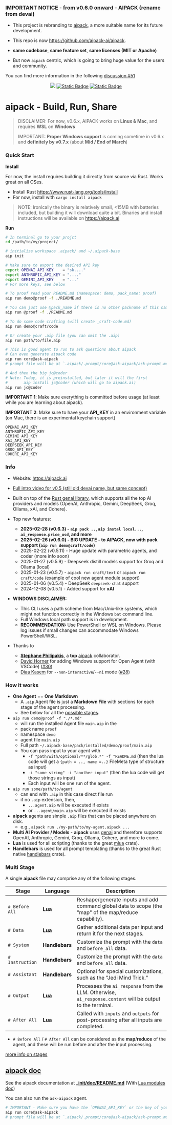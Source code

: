 ### IMPORTANT NOTICE - from v0.6.0 onward - AIPACK (rename from devai) 

- This project is rebranding to [aipack](https://aipack.ai), a more suitable name for its future development.

- This repo is now https://github.com/aipack-ai/aipack.

- **same codebase**, **same feature set**, **same licenses (MIT or Apache)**

- But now `aipack` centric, which is going to bring huge value for the users and community.

You can find more information in the following [discussion #51](https://github.com/aipack-ai/aipack/discussions/51)

<div align="center">

<a href="https://crates.io/crates/aipack"><img src="https://img.shields.io/crates/v/aipack.svg" /></a>
<a href="https://github.com/jeremychone/rust-aipack"><img alt="Static Badge" src="https://img.shields.io/badge/GitHub-Repo?color=%23336699"></a>
<a href="https://www.youtube.com/watch?v=b3LJcNkhkH4&list=PL7r-PXl6ZPcBcLsBdBABOFUuLziNyigqj"><img alt="Static Badge" src="https://img.shields.io/badge/YouTube_aipack_(devai)_Intro-Video?style=flat&logo=youtube&color=%23ff0000"></a>

</div>

# aipack - Build, Run, Share

> DISCLAIMER: For now, v0.6.x, AIPACK works on **Linux & Mac**, and requires **WSL** on **Windows** 
>
> IMPORTANT: **Proper Windows support** is coming sometime in v0.6.x and **definitely by v0.7.x** (about **Mid / End of March**)

### Quick Start

**Install**

For now, the install requires building it directly from source via Rust. Works great on all OSes.

- Install Rust https://www.rust-lang.org/tools/install
- For now, install with `cargo install aipack`

> NOTE: Ironically the binary is relatively small, <15MB with batteries included, but building it will download quite a bit. 
> Binaries and install instructions will be available on https://aipack.ai

**Run**

```sh
# In terminal go to your projct
cd /path/to/my/project/

# initialize workspace .aipack/ and ~/.aipack-base
aip init

# Make sure to export the desired API key
export OPENAI_API_KEY    = "sk...."
export ANTHROPIC_API_KEY = "...."
export GEMINI_API_KEY    = "..."
# For more keys, see below

# To proof read your README.md (namespace: demo, pack_name: proof)
aip run demo@proof -f ./README.md

# You can just use @pack_name if there is no other packname of this name
aip run @proof -f ./README.md

# To do some code crafting (will create _craft-code.md)
aip run demo@craft/code

# Or create your .aip file (you can omit the .aip)
aip run path/to/file.aip

# This is good agent to run to ask questions about aipack
# Can even generate aipack code
aip run core@ask-aipack
# prompt file will be at `.aipack/.prompt/core@ask-aipack/ask-prompt.md`

# And then the big jc@coder 
# Note: Today, it is preinstalled, but later it will the first 
#       aip install jc@coder (which will go to aipack.ai)
aip run jc@coder
```

**IMPORTANT 1**: Make sure everything is committed before usage (at least while you are learning about aipack).

**IMPORTANT 2**: Make sure to have your **API_KEY** in an environment variable (on Mac, there is an experimental keychain support)

```
OPENAI_API_KEY
ANTHROPIC_API_KEY
GEMINI_API_KEY
XAI_API_KEY
DEEPSEEK_API_KEY
GROQ_API_KEY
COHERE_API_KEY
```

### Info

- Website: https://aipack.ai

- [Full intro video for v0.5 (still old devai name, but same concept)](https://www.youtube.com/watch?v=b3LJcNkhkH4&list=PL7r-PXl6ZPcBcLsBdBABOFUuLziNyigqj)

- Built on top of the [Rust genai library](https://crates.io/crates/genai), which supports all the top AI providers and models (OpenAI, Anthropic, Gemini, DeepSeek, Groq, Ollama, xAI, and Cohere).

- Top new features:
  - **2025-02-28 (v0.6.3) - `aip pack ..`, `aip instal local...`, `ai_response.price_usd`, and more**
  - **2025-02-26 **(v0.6.0)** - BIG UPDATE - to **AIPACK**, now with pack support (`aip run demo@craft/code`)**
  - 2025-02-22 (v0.5.11) - Huge update with parametric agents, and coder (more info soon)
  - 2025-01-27 (v0.5.9) - Deepseek distill models support for Groq and Ollama (local)
  - 2025-01-23 (v0.5.7) - `aipack run craft/text` or `aipack run craft/code` (example of cool new agent module support)
  - 2025-01-06 (v0.5.4) - DeepSeek `deepseek-chat` support
  - 2024-12-08 (v0.5.1) - Added support for **xAI**

- **WINDOWS DISCLAIMER:**
    - This CLI uses a path scheme from Mac/Unix-like systems, which might not function correctly in the Windows `bat` command line.
    - Full Windows local path support is in development.
    - **RECOMMENDATION:** Use PowerShell or WSL on Windows. Please log issues if small changes can accommodate Windows PowerShell/WSL.

- Thanks to
  - **[Stephane Philipakis](https://github.com/sphilipakis)**, a **top** [aipack](https://aipack.ai) collaborator.
  - [David Horner](https://github.com/davehorner) for adding Windows support for Open Agent (with VSCode) ([#30](https://github.com/jeremychone/rust-aipack/pull/30))
  - [Diaa Kasem](https://github.com/diaakasem) for `--non-interactive`/`--ni` mode ([#28](https://github.com/jeremychone/rust-aipack/pull/28))

### How it works

- **One Agent** == **One Markdown**
    - A `.aip` Agent file is just a **Markdown File** with sections for each stage of the agent processing.
    - See below for all the [possible stages](#multi-stage).
- `aip run demo@proof -f "./*.md"`
  - will run the installed Agent file `main.aip` in the
  - pack name `proof`
  - namespace `demo`
  - agent file `main.aip`
  - Full path `~/.aipack-base/pack/installed/demo/proof/main.aip`
  - You can pass input to your agent with
    - `-f "path/with/optional/**/glob.*" -f "README.md` (then the lua code will get a `{path = .., name =..}` FileMeta type of structure as input)
    -  `-i "some string" -i "another input"` (then the lua code will get those strings as input)
    - Each input will be one run of the agent.
- `aip run some/path/to/agent`
  - can end with `.aip` in this case direct file run
  - if no `.aip` extension, then,
    - `...agent.aip` will be executed if exists
    - or `...agent/main.aip` will be executed if exists
- **aipack** agents are simple `.aip` files that can be placed anywhere on disk.
  - e.g., `aipack run ./my-path/to/my-agent.aipack ...`
- **Multi AI Provider / Models** - **aipack** uses [genai](https://crates.io/crates/genai) and therefore supports OpenAI, Anthropic, Gemini, Groq, Ollama, Cohere, and more to come.
- **Lua** is used for all scripting (thanks to the great [mlua](https://crates.io/crates/mlua) crate).
- **Handlebars** is used for all prompt templating (thanks to the great Rust native [handlebars](https://crates.io/crates/handlebars) crate).

### Multi Stage

A single **aipack** file may comprise any of the following stages.

| Stage           | Language       | Description                                                                                                |
|-----------------|----------------|------------------------------------------------------------------------------------------------------------|
| `# Before All`  | **Lua**        | Reshape/generate inputs and add command global data to scope (the "map" of the map/reduce capability).    |
| `# Data`        | **Lua**        | Gather additional data per input and return it for the next stages.                                       |
| `# System`      | **Handlebars** | Customize the prompt with the `data` and `before_all` data.                                                |
| `# Instruction` | **Handlebars** | Customize the prompt with the `data` and `before_all` data.                                                |
| `# Assistant`   | **Handlebars** | Optional for special customizations, such as the "Jedi Mind Trick."                                        |
| `# Output`      | **Lua**        | Processes the `ai_response` from the LLM. Otherwise, `ai_response.content` will be output to the terminal. |
| `# After All`   | **Lua**        | Called with `inputs` and `outputs` for post-processing after all inputs are completed.                     |

- `# Before All` / `# After All` can be considered as the **map**/**reduce** of the agent, and these will be run before and after the input processing.

[more info on stages](_init/base/doc/README.md#complete-stages-description)

## [aipack doc](_init/doc/README.md)

See the aipack documentation at **[_init/doc/README.md](_init/base/doc/README.md)** (With [Lua modules doc](_init/base/doc/lua.md))

You can also run the `ask-aipack` agent.

```sh
# IMPORTANT - Make sure you have the `OPENAI_API_KEY` or the key of your model in your environment
aip run core@ask-aipack
# prompt file will be at `.aipack/.prompt/core@ask-aipack/ask-prompt.md`
```
